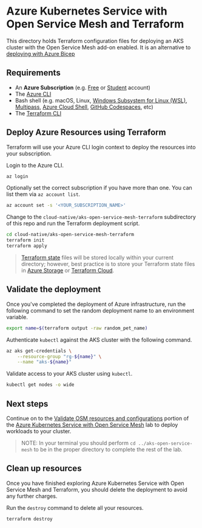 # Azure Kubernetes Service with Open Service Mesh and Terraform

This directory holds Terraform configuration files for deploying an AKS cluster with the Open Service Mesh add-on enabled. It is an alternative to [deploying with Azure Bicep](../aks-open-service-mesh#deploy-azure-resources)

## Requirements

- An **Azure Subscription** (e.g. [Free](https://aka.ms/azure-free-account) or [Student](https://aka.ms/azure-student-account) account)
- The [Azure CLI](https://docs.microsoft.com/cli/azure/install-azure-cli)
- Bash shell (e.g. macOS, Linux, [Windows Subsystem for Linux (WSL)](https://docs.microsoft.com/windows/wsl/about), [Multipass](https://multipass.run/), [Azure Cloud Shell](https://docs.microsoft.com/azure/cloud-shell/quickstart), [GitHub Codespaces](https://github.com/features/codespaces), etc)
- The [Terraform CLI](https://www.terraform.io/downloads)

## Deploy Azure Resources using Terraform

Terraform will use your Azure CLI login context to deploy the resources into your subscription. 

Login to the Azure CLI.

```bash
az login
```

Optionally set the correct subscription if you have more than one. You can list them via `az account list`.

```bash
az account set -s '<YOUR_SUBSCRIPTION_NAME>'
```

Change to the `cloud-native/aks-open-service-mesh-terraform` subdirectory of this repo and run the Terraform deployment script.

```bash
cd cloud-native/aks-open-service-mesh-terraform
terraform init
terraform apply
```

> [Terraform state](https://www.terraform.io/language/state) files will be stored locally within your current directory; however, best practice is to store your Terraform state files in [Azure Storage](https://learn.microsoft.com/azure/developer/terraform/store-state-in-azure-storage?tabs=azure-cli) or [Terraform Cloud](https://cloud.hashicorp.com/products/terraform).

## Validate the deployment

Once you've completed the deployment of Azure infrastructure, run the following command to set the random deployment name to an environment variable.

```bash
export name=$(terraform output -raw random_pet_name)
```

Authenticate `kubectl` against the AKS cluster with the following command.

```bash
az aks get-credentials \
    --resource-group "rg-${name}" \
    --name "aks-${name}"
```

Validate access to your AKS cluster using `kubectl`.

```bash
kubectl get nodes -o wide
```

## Next steps

Continue on to the [Validate OSM resources and configurations](../aks-open-service-mesh#validate-osm-resources-and-configurations) portion of the [Azure Kubernetes Service with Open Service Mesh](../aks-open-service-mesh/) lab to deploy workloads to your cluster.

> NOTE: In your terminal you should perform `cd ../aks-open-service-mesh` to be in the proper directory to complete the rest of the lab.

## Clean up resources

Once you have finished exploring Azure Kubernetes Service with Open Service Mesh and Terraform, you should delete the deployment to avoid any further charges.

Run the `destroy` command to delete all your resources.

```bash
terraform destroy
```
